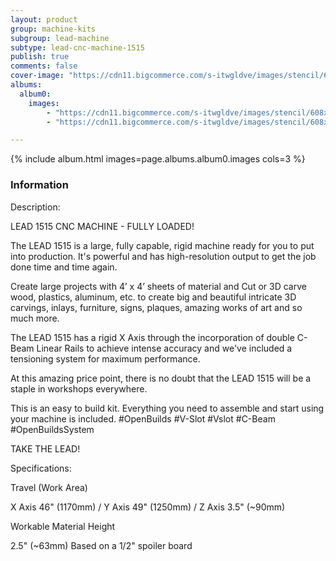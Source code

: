 ```yaml
---
layout: product
group: machine-kits
subgroup: lead-machine
subtype: lead-cnc-machine-1515
publish: true
comments: false
cover-image: "https://cdn11.bigcommerce.com/s-itwgldve/images/stencil/608x608/products/4277/8732/LEAD_CNC_1515_Silver__Watermark__90565.1600717030__66190.1675310615.png?c=2"
albums:
  album0:
    images:
        - "https://cdn11.bigcommerce.com/s-itwgldve/images/stencil/608x608/products/4277/8732/LEAD_CNC_1515_Silver__Watermark__90565.1600717030__66190.1675310615.png?c=2"
        - "https://cdn11.bigcommerce.com/s-itwgldve/images/stencil/608x608/products/4277/8697/LEAD_CNC_1515_Black__Watermark__12199.1600717023__11499.1675310614.png?c=2"

---
```


{% include album.html images=page.albums.album0.images cols=3 %}

### Information

Description:
 

  LEAD 1515 CNC MACHINE - FULLY LOADED!

  The LEAD 1515 is a large, fully capable, rigid machine ready for you to put into production. It\'s powerful and has high-resolution output to get the job done time and time again.

Create large projects with 4’ x 4’ sheets of material and Cut or 3D carve wood, plastics, aluminum, etc. to create big and beautiful intricate 3D carvings, inlays, furniture, signs, plaques, amazing works of art and so much more.

The LEAD 1515 has a rigid X Axis through the incorporation of double C-Beam Linear Rails to achieve intense accuracy and we\'ve included a tensioning system for maximum performance.

At this amazing price point, there is no doubt that the LEAD 1515 will be a staple in workshops everywhere.

This is an easy to build kit. Everything you need to assemble and start using your machine is included. #OpenBuilds #V-Slot #Vslot #C-Beam #OpenBuildsSystem

TAKE THE LEAD!

  Specifications:

  Travel (Work Area)

  X Axis 46" (1170mm) / Y Axis 49" (1250mm) / Z Axis 3.5" (~90mm)

  Workable Material Height

  2.5" (~63mm) Based on a 1/2" spoiler board

